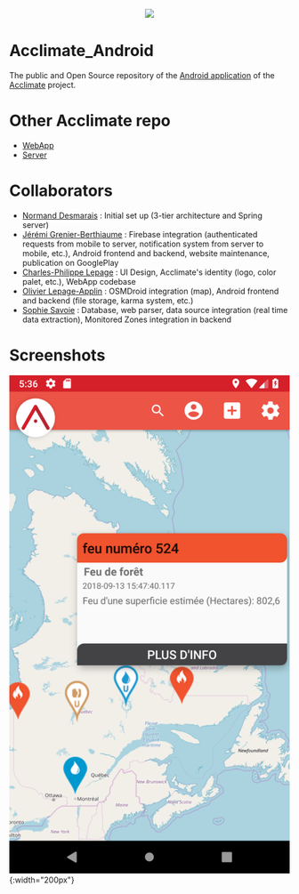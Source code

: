 <p align="center"> 
  <img src="https://raw.githubusercontent.com/payne911/Acclimate_Android/master/repo_images/logo_couleur.png">
</p>

# Acclimate_Android
The public and Open Source repository of the [Android application](https://play.google.com/store/apps/details?id=com.acclimate.payne.simpletestapp) of the [Acclimate](https://acclimate-web.herokuapp.com/) project.

# Other Acclimate repo
* [WebApp](https://github.com/payne911/Acclimte-WebApp)
* [Server](https://github.com/L-Applin/acclimateServer)

# Collaborators
* [Normand Desmarais](https://github.com/NormandDesmarais) : Initial set up (3-tier architecture and Spring server)
* [Jérémi Grenier-Berthiaume](https://github.com/payne911) : Firebase integration (authenticated requests from mobile to server, notification system from server to mobile, etc.), Android frontend and backend, website maintenance, publication on GooglePlay
* [Charles-Philippe Lepage](https://github.com/CPLepage) : UI Design, Acclimate's identity (logo, color palet, etc.), WebApp codebase
* [Olivier Lepage-Applin](https://github.com/L-Applin) : OSMDroid integration (map), Android frontend and backend (file storage, karma system, etc.)
* [Sophie Savoie](https://github.com/sophiesavoie) : Database, web parser, data source integration (real time data extraction), Monitored Zones integration in backend

# Screenshots
![AlertInfo](/repo_images/alert_info.png?raw=true "AlertInfo"){:width="200px"}
